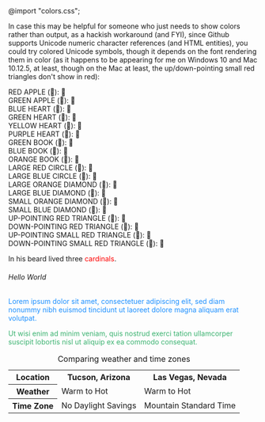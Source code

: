 <head>
<link rel="stylesheet" type="text/css" href="github.css">
@import "colors.css";
</head>

In case this may be helpful for someone who just needs to show colors rather than output, as a hackish workaround (and FYI), since Github supports Unicode numeric character references (and HTML entities), you could try colored Unicode symbols, though it depends on the font rendering them in color (as it happens to be appearing for me on Windows 10 and Mac 10.12.5, at least, though on the Mac at least, the up/down-pointing small red triangles don't show in red):

RED APPLE (&#x1F34E;): 🍎  
GREEN APPLE (&#x1F34F;): 🍏  
BLUE HEART (&#x1F499;): 💙  
GREEN HEART (&#x1F49A;): 💚  
YELLOW HEART (&#x1F49B;): 💛  
PURPLE HEART (&#x1F49C;): 💜  
GREEN BOOK (&#x1F4D7;): 📗  
BLUE BOOK (&#x1F4D8;): 📘  
ORANGE BOOK (&#x1F4D9;): 📙  
LARGE RED CIRCLE (&#x1F534;): 🔴  
LARGE BLUE CIRCLE (&#x1F535;): 🔵  
LARGE ORANGE DIAMOND (&#x1F536;): 🔶  
LARGE BLUE DIAMOND (&#x1F537;): 🔷  
SMALL ORANGE DIAMOND (&#x1F538;): 🔸  
SMALL BLUE DIAMOND (&#x1F539;): 🔹  
UP-POINTING RED TRIANGLE (&#x1F53A;): 🔺  
DOWN-POINTING RED TRIANGLE (&#x1F53B;): 🔻  
UP-POINTING SMALL RED TRIANGLE (&#x1F53C;): 🔼  
DOWN-POINTING SMALL RED TRIANGLE (&#x1F53D;): 🔽  

In his beard lived three <span style="color:red">cardinals</span>.

<h6 class="highlight">Hello World</h6>

<p style="color:DodgerBlue;">Lorem ipsum dolor sit amet, consectetuer adipiscing elit, sed diam nonummy nibh euismod tincidunt ut laoreet dolore magna aliquam erat volutpat.</p>

<p style="color:MediumSeaGreen;">Ut wisi enim ad minim veniam, quis nostrud exerci tation ullamcorper suscipit lobortis nisl ut aliquip ex ea commodo consequat.</p>


<table cellspacing="5">
<caption>Comparing weather and time zones</caption>
<tr>
<th>Location</th>
<th>Tucson, Arizona</th>
<th>Las Vegas, Nevada</th>
</tr>
<tr>
<th>Weather</th>
<td>Warm to Hot</td>
<td>Warm to Hot</td>
</tr>
<tr>
<th>Time Zone</th>
<td>No Daylight Savings</td>
<td  class="highlight">Mountain Standard Time</td>
</tr>
</table>

